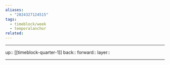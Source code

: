 ```yaml
---
aliases:
  - "2024327124515"
tags:
  - timeblock/week
  - temporalanchor
related:
---
```




***

up:: [[timeblock-quarter-1]]
back:: 
forward:: 
layer:: 

***
